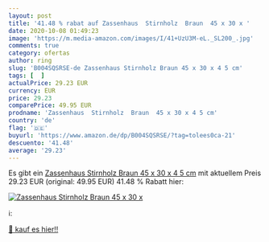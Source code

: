 ```yaml
---
layout: post
title: '41.48 % rabat auf Zassenhaus  Stirnholz  Braun  45 x 30 x '
date: 2020-10-08 01:49:23
image: 'https://m.media-amazon.com/images/I/41+UzU3M-eL._SL200_.jpg'
comments: true
category: ofertas
author: ring
slug: 'B004SQSRSE-de Zassenhaus Stirnholz Braun 45 x 30 x 4 5 cm'
tags: [  ]
actualPrice: 29.23 EUR
currency: EUR
price: 29.23
comparePrice: 49.95 EUR
prodname: 'Zassenhaus  Stirnholz  Braun  45 x 30 x 4 5 cm'
country: 'de'
flag: '🇩🇪'
buyurl: 'https://www.amazon.de/dp/B004SQSRSE/?tag=tolees0ca-21'
descuento: '41.48'
average: '29.23'
---
```


Es gibt ein [Zassenhaus  Stirnholz  Braun  45 x 30 x 4 5 cm](https://www.amazon.de/dp/B004SQSRSE/?tag=tolees0ca-21) mit aktuellem Preis 29.23 EUR (original: 49.95 EUR) 41.48 % Rabatt hier:

[![Zassenhaus  Stirnholz  Braun  45 x 30 x ](https://m.media-amazon.com/images/I/41+UzU3M-eL._SL200_.jpg)](https://www.amazon.de/dp/B004SQSRSE/?tag=tolees0ca-21)

ℹ️:


[🛒 kauf es hier!!](https://www.amazon.de/dp/B004SQSRSE/?tag=tolees0ca-21)
